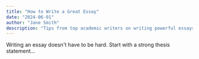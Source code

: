 ```yaml
---
title: "How to Write a Great Essay"
date: "2024-06-01"
author: "Jane Smith"
description: "Tips from top academic writers on writing powerful essays."
---
```


Writing an essay doesn't have to be hard. Start with a strong thesis statement...

